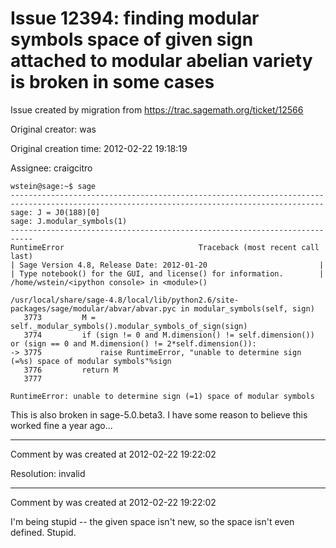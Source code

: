 # Issue 12394: finding modular symbols space of given sign attached to modular abelian variety is broken in some cases

Issue created by migration from https://trac.sagemath.org/ticket/12566

Original creator: was

Original creation time: 2012-02-22 19:18:19

Assignee: craigcitro


```
wstein@sage:~$ sage
----------------------------------------------------------------------
----------------------------------------------------------------------
sage: J = J0(188)[0]
sage: J.modular_symbols(1)
---------------------------------------------------------------------------
RuntimeError                              Traceback (most recent call last)
| Sage Version 4.8, Release Date: 2012-01-20                         |
| Type notebook() for the GUI, and license() for information.        |
/home/wstein/<ipython console> in <module>()

/usr/local/share/sage-4.8/local/lib/python2.6/site-packages/sage/modular/abvar/abvar.pyc in modular_symbols(self, sign)
   3773         M = self._modular_symbols().modular_symbols_of_sign(sign)
   3774         if (sign != 0 and M.dimension() != self.dimension()) or (sign == 0 and M.dimension() != 2*self.dimension()):
-> 3775             raise RuntimeError, "unable to determine sign (=%s) space of modular symbols"%sign
   3776         return M
   3777     

RuntimeError: unable to determine sign (=1) space of modular symbols
```


This is also broken in sage-5.0.beta3.  I have some reason to believe this worked fine a year ago...


---

Comment by was created at 2012-02-22 19:22:02

Resolution: invalid


---

Comment by was created at 2012-02-22 19:22:02

I'm being stupid -- the given space isn't new, so the space isn't even defined.  Stupid.
